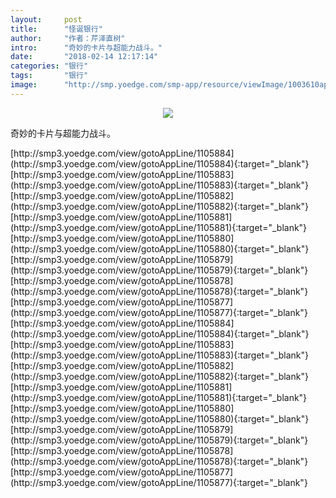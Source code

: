 ```yaml
---
layout:     post
title:      "怪诞银行"
author:     "作者：芹泽直树"
intro:      "奇妙的卡片与超能力战斗。"
date:       "2018-02-14 12:17:14"
categories: "银行"
tags:       "银行"
image:      "http://smp.yoedge.com/smp-app/resource/viewImage/1003610appline.png"
---
```

<div style="text-align: center">
<p><img src="http://smp.yoedge.com/smp-app/resource/viewImage/1003610appline.png"/></p>
</div>
<p class="post-meta">
<span>奇妙的卡片与超能力战斗。</span>
</p>
[http://smp3.yoedge.com/view/gotoAppLine/1105884](http://smp3.yoedge.com/view/gotoAppLine/1105884){:target="_blank"}
[http://smp3.yoedge.com/view/gotoAppLine/1105883](http://smp3.yoedge.com/view/gotoAppLine/1105883){:target="_blank"}
[http://smp3.yoedge.com/view/gotoAppLine/1105882](http://smp3.yoedge.com/view/gotoAppLine/1105882){:target="_blank"}
[http://smp3.yoedge.com/view/gotoAppLine/1105881](http://smp3.yoedge.com/view/gotoAppLine/1105881){:target="_blank"}
[http://smp3.yoedge.com/view/gotoAppLine/1105880](http://smp3.yoedge.com/view/gotoAppLine/1105880){:target="_blank"}
[http://smp3.yoedge.com/view/gotoAppLine/1105879](http://smp3.yoedge.com/view/gotoAppLine/1105879){:target="_blank"}
[http://smp3.yoedge.com/view/gotoAppLine/1105878](http://smp3.yoedge.com/view/gotoAppLine/1105878){:target="_blank"}
[http://smp3.yoedge.com/view/gotoAppLine/1105877](http://smp3.yoedge.com/view/gotoAppLine/1105877){:target="_blank"}
[http://smp3.yoedge.com/view/gotoAppLine/1105884](http://smp3.yoedge.com/view/gotoAppLine/1105884){:target="_blank"}
[http://smp3.yoedge.com/view/gotoAppLine/1105883](http://smp3.yoedge.com/view/gotoAppLine/1105883){:target="_blank"}
[http://smp3.yoedge.com/view/gotoAppLine/1105882](http://smp3.yoedge.com/view/gotoAppLine/1105882){:target="_blank"}
[http://smp3.yoedge.com/view/gotoAppLine/1105881](http://smp3.yoedge.com/view/gotoAppLine/1105881){:target="_blank"}
[http://smp3.yoedge.com/view/gotoAppLine/1105880](http://smp3.yoedge.com/view/gotoAppLine/1105880){:target="_blank"}
[http://smp3.yoedge.com/view/gotoAppLine/1105879](http://smp3.yoedge.com/view/gotoAppLine/1105879){:target="_blank"}
[http://smp3.yoedge.com/view/gotoAppLine/1105878](http://smp3.yoedge.com/view/gotoAppLine/1105878){:target="_blank"}
[http://smp3.yoedge.com/view/gotoAppLine/1105877](http://smp3.yoedge.com/view/gotoAppLine/1105877){:target="_blank"}


